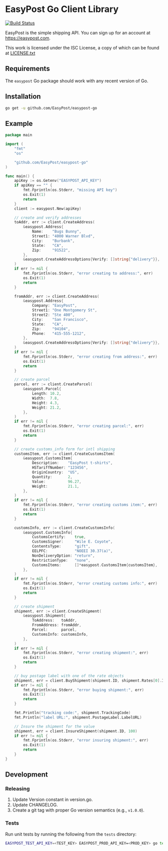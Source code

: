 # EasyPost Go Client Library

[![Build Status](https://travis-ci.com/EasyPost/easypost-go.svg?branch=master)](https://travis-ci.com/EasyPost/easypost-go)

EasyPost is the simple shipping API. You can sign up for an account at <https://easypost.com>.

This work is licensed under the ISC License, a copy of which can be found at [LICENSE.txt](LICENSE.txt)

Requirements
------------

The `easypost` Go package should work with any recent version of Go.


Installation
------------

```bash
go get -u github.com/EasyPost/easypost-go
```


Example
-------

```go
package main

import (
	"fmt"
	"os"

	"github.com/EasyPost/easypost-go"
)

func main() {
	apiKey := os.Getenv("EASYPOST_API_KEY")
	if apiKey == "" {
		fmt.Fprintln(os.Stderr, "missing API key")
		os.Exit(1)
		return
	}
	client := easypost.New(apiKey)

	// create and verify addresses
	toAddr, err := client.CreateAddress(
		&easypost.Address{
			Name:    "Bugs Bunny",
			Street1: "4000 Warner Blvd",
			City:    "Burbank",
			State:   "CA",
			Zip:     "91522",
		},
		&easypost.CreateAddressOptions{Verify: []string{"delivery"}},
	)
	if err != nil {
		fmt.Fprintln(os.Stderr, "error creating to address:", err)
		os.Exit(1)
		return
	}

	fromAddr, err := client.CreateAddress(
		&easypost.Address{
			Company: "EasyPost",
			Street1: "One Montgomery St",
			Street2: "Ste 400",
			City:    "San Francisco",
			State:   "CA",
			Zip:     "94104",
			Phone:   "415-555-1212",
		},
		&easypost.CreateAddressOptions{Verify: []string{"delivery"}},
	)
	if err != nil {
		fmt.Fprintln(os.Stderr, "error creating from address:", err)
		os.Exit(1)
		return
	}

	// create parcel
	parcel, err := client.CreateParcel(
		&easypost.Parcel{
			Length: 10.2,
			Width:  7.8,
			Height: 4.3,
			Weight: 21.2,
		},
	)
	if err != nil {
		fmt.Fprintln(os.Stderr, "error creating parcel:", err)
		os.Exit(1)
		return
	}

	// create customs_info form for intl shipping
	customsItem, err := client.CreateCustomsItem(
		&easypost.CustomsItem{
			Description:    "EasyPost t-shirts",
			HSTariffNumber: "123456",
			OriginCountry:  "US",
			Quantity:       2,
			Value:          96.27,
			Weight:         21.1,
		},
	)
	if err != nil {
		fmt.Fprintln(os.Stderr, "error creating customs item:", err)
		os.Exit(1)
		return
	}

	customsInfo, err := client.CreateCustomsInfo(
		&easypost.CustomsInfo{
			CustomsCertify:    true,
			CustomsSigner:     "Wile E. Coyote",
			ContentsType:      "gift",
			EELPFC:            "NOEEI 30.37(a)",
			NonDeliveryOption: "return",
			RestrictionType:   "none",
			CustomsItems:      []*easypost.CustomsItem{customsItem},
		},
	)
	if err != nil {
		fmt.Fprintln(os.Stderr, "error creating customs info:", err)
		os.Exit(1)
		return
	}

	// create shipment
	shipment, err := client.CreateShipment(
		&easypost.Shipment{
			ToAddress:   toAddr,
			FromAddress: fromAddr,
			Parcel:      parcel,
			CustomsInfo: customsInfo,
		},
	)
	if err != nil {
		fmt.Fprintln(os.Stderr, "error creating shipment:", err)
		os.Exit(1)
		return
	}

	// buy postage label with one of the rate objects
	shipment, err = client.BuyShipment(shipment.ID, shipment.Rates[0].ID, 0)
	if err != nil {
		fmt.Fprintln(os.Stderr, "error buying shipment:", err)
		os.Exit(1)
		return
	}

	fmt.Println("tracking code:", shipment.TrackingCode)
	fmt.Println("label URL:", shipment.PostageLabel.LabelURL)

	// Insure the shipment for the value
	shipment, err = client.InsureShipment(shipment.ID, 100)
	if err != nil {
		fmt.Fprintln(os.Stderr, "error insuring shipment:", err)
		os.Exit(1)
		return
	}
}
```

Development
-----------

### Releasing
   1. Update Version constant in version.go.
   1. Update CHANGELOG.
   1. Create a git tag with proper Go version semantics (e.g., `v1.0.0`).

### Tests

Run unit tests by running the following from the `tests` directory:

```bash
EASYPOST_TEST_API_KEY=<TEST_KEY> EASYPOST_PROD_API_KEY=<PROD_KEY> go test
```
